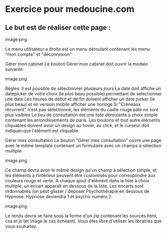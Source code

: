 
# Exercice pour medoucine.com
## Le but est de réaliser cette page :

image.png

Le menu utilisateur a droite est un menu déroulant contenant les menu "mon compte" et "déconnexion"

Gérer mon cabinet
Le bouton Gérer mon cabinet doit ouvrir la modale suivante:

image.png

Règles:
Il est possible de sélectionner plusieurs jours
La date doit affiche un datepicker de votre choix (le plus beau possible) permettant de sélectionner une date
Les heures de début et de fin doivent afficher un date picker (le plus beau) et en version mobile afficher une horloge
Si "Créneaux récurrent" n'est pas sélectionné, les éléments du cadre rouge pâle ne sont plus visibles
Le lieu de consultation est une liste déroulante à choix simple contenant les arrondissements de paris.
Les boutons et tout autre éléments cliquables doivent avoir un design au hover, au click, et le curseur doit indiquer que l'élément est cliquable. 

Gérer mes consultation
Le bouton "Gérer mes consultation" ouvre une page avec le même template contenant un formulaire avec un champs à sélection multiple:

image.png

Ce champ devra avoir le même design qu'un champ à sélection simple, et les éléments à l'intérieur peuvent être customisés pour correspondre aux couleurs rouge et verte.
A chaque ajout d'élément dans la liste à choix multiple, un encart apparaît en dessous de la liste. Les encarts sont ordonnables (on peut glisser / déposer Psychothérapie en dessous de Hypnose. Hypnose deviendra 1 et psycho numéro 2.

image.png

Le rendu devra se faire sous la forme d'un zip contenant les sources html, css et js (et image le cas échéant). Vous êtes libre d'utiliser les librairies que vous souhaitez.